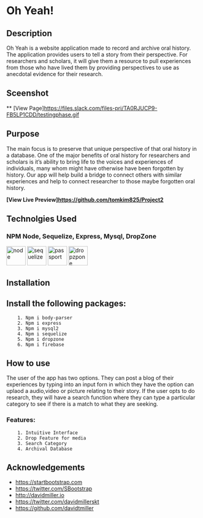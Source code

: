# Oh Yeah!

## Description
Oh Yeah is a website application made to record and archive oral history. The application provides users to tell a story from their perspective. For researchers and scholars, it will give them a resource to pull experiences from those who have lived them by providing perspectives to use as anecdotal evidence for their research.

## Sceenshot
** [View Page]https://files.slack.com/files-pri/TA0RJUCP9-FB5LP1CDD/testingphase.gif

## Purpose
 The main focus is to preserve that unique perspective of that oral history in a database. One of the major benefits of oral history for researchers and scholars is it’s ability to bring life to the voices and experiences of individuals, many whom might have otherwise have been forgotten by history. Our app will help build a bridge to connect others with similar experiences and help to connect researcher to those maybe forgotten oral history.

**[View Live Preview]https://github.com/tomkim825/Project2**

## Technolgies Used

### NPM Node, Sequelize, Express, Mysql, DropZone
<img height="50px" alt="node" src="http://i.imgur.com/PYufxoi.png" />
<img height="50px" alt="sequelize" src="http://i.imgur.com/Tb20nQM.png" />
<img height="50px" alt="passport" src="http://i.imgur.com/AFsm9Z1.png" /> 
<img height ="50px" alt= "dropzpone" src= "http://www.dropzonejs.com/images/new-logo.svg" />

## Installation

## Install the following packages:
        
        1. Npm i body-parser
        2. Npm i express
        3. Npm i mysql2
        4. Npm i sequelize
        5. Npm i dropzone
        6. Npm i firebase

## How to use
The user of the app has two options. They can post a blog of their experiences by typing into an input forn in which they have the option can uplaod a audio,video or picture relating to their story. If the user opts to do research, they will have a search function where they can type a particular category to see if there is a match to what they are seeking.

### Features:
        
        1. Intuitive Interface
        2. Drop Feature for media
        3. Search Category
        4. Archival Database

       

## Acknowledgements

* https://startbootstrap.com
* https://twitter.com/SBootstrap
* http://davidmiller.io
* https://twitter.com/davidmillerskt
* https://github.com/davidtmiller













<!-- The goal of the website is to build and collect people’s oral history and deliver those re-collection of personal perspectives of historical events and how it impacted their lives. This site will provide a historical database that will allow researchers who visit the site to utilize as empirical evidence of real life stories of spoken memories that build context to a researcher’s understanding of that historical event. -->